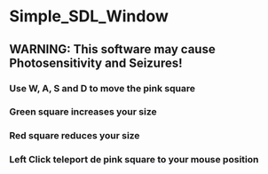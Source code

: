 # Simple_SDL_Window

## WARNING: This software may cause Photosensitivity and Seizures!

### Use W, A, S and D to move the pink square

### Green square increases your size

### Red square reduces your size

### Left Click teleport de pink square to your mouse position